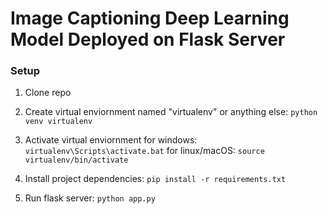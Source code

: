 # Image Captioning Deep Learning Model Deployed on Flask Server

### Setup

1. Clone repo

2. Create virtual enviornment named "virtualenv" or anything else: `python venv virtualenv`

3. Activate virtual enviornment
    for windows: `virtualenv\Scripts\activate.bat`
    for linux/macOS: `source virtualenv/bin/activate`

4. Install project dependencies: `pip install -r requirements.txt`

5. Run flask server: `python app.py`
